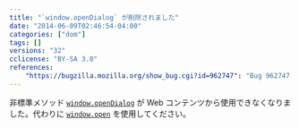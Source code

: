 ```yaml
---
title: "`window.openDialog` が削除されました"
date: "2014-06-09T02:46:54-04:00"
categories: ["dom"]
tags: []
versions: "32"
cclicense: "BY-SA 3.0"
references:
    "https://bugzilla.mozilla.org/show_bug.cgi?id=962747": "Bug 962747 – Hide Window.openDialog from content"
---
```

非標準メソッド [`window.openDialog`](https://developer.mozilla.org/ja/docs/Web/API/window.openDialog) が Web コンテンツから使用できなくなりました。代わりに [`window.open`](https://developer.mozilla.org/ja/docs/Web/API/window.open) を使用してください。

